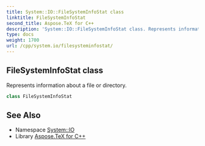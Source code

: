 ```yaml
---
title: System::IO::FileSystemInfoStat class
linktitle: FileSystemInfoStat
second_title: Aspose.TeX for C++
description: 'System::IO::FileSystemInfoStat class. Represents information about a file or directory in C++.'
type: docs
weight: 1700
url: /cpp/system.io/filesysteminfostat/
---
```

## FileSystemInfoStat class


Represents information about a file or directory.

```cpp
class FileSystemInfoStat
```

## See Also

* Namespace [System::IO](../)
* Library [Aspose.TeX for C++](../../)
